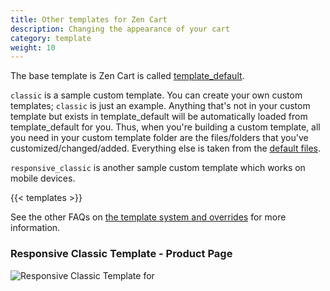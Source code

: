 ```yaml
---
title: Other templates for Zen Cart
description: Changing the appearance of your cart 
category: template
weight: 10
---
```


The base template is Zen Cart is called [template_default](/user/template/template_default/). 

`classic` is a sample custom template. You can create your own custom templates;  `classic` is just an example. Anything that's not in your custom template but exists in template_default will be automatically loaded from template_default for you. Thus, when you're building a custom template, all you need in your custom template folder are the files/folders that you've customized/changed/added. Everything else is taken from the [default files](/user/first_steps/overrides/#default-files). 

`responsive_classic` is another sample custom template which works on mobile devices. 

{{< templates >}}

See the other FAQs on [the template system and overrides](/user/template/) for more information.

### Responsive Classic Template - Product Page 
![Responsive Classic Template for](/images/responsive_classic_full.png)